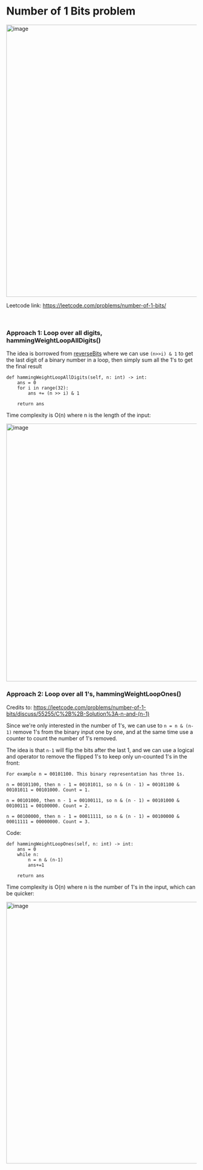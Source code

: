 # Number of 1 Bits problem

<img width="720" alt="image" src="https://github.com/artisan1218/LeetCode-Solution/assets/25105806/9f8348d8-579d-4d57-9f0d-efba62c30e47">



Leetcode link: https://leetcode.com/problems/number-of-1-bits/

<br />

### Approach 1: Loop over all digits, hammingWeightLoopAllDigits()

The idea is borrowed from [reverseBits](https://github.com/artisan1218/LeetCode-Solution/tree/main/solutions/reverseBits) where we can use `(n>>i) & 1` to get the last digit of a binary number in a loop, then simply sum all the 1's to get the final result

```python3
def hammingWeightLoopAllDigits(self, n: int) -> int:
	ans = 0
	for i in range(32):
		ans += (n >> i) & 1
	
	return ans
```


Time complexity is O(n) where n is the length of the input:

<img width="682" alt="image" src="https://github.com/artisan1218/LeetCode-Solution/assets/25105806/f1f29ce9-70d2-4143-9182-5820702cae0b">




<br />

### Approach 2: Loop over all 1's, hammingWeightLoopOnes()

Credits to: https://leetcode.com/problems/number-of-1-bits/discuss/55255/C%2B%2B-Solution%3A-n-and-(n-1)

Since we're only interested in the number of 1's, we can use to `n = n & (n-1)` remove 1's from the binary input one by one, and at the same time use a counter to count the number of 1's removed.

The idea is that `n-1` will flip the bits after the last 1, and we can use a logical and operator to remove the flipped 1's to keep only un-counted 1's in the front:

```
For example n = 00101100. This binary representation has three 1s.

n = 00101100, then n - 1 = 00101011, so n & (n - 1) = 00101100 & 00101011 = 00101000. Count = 1.

n = 00101000, then n - 1 = 00100111, so n & (n - 1) = 00101000 & 00100111 = 00100000. Count = 2.

n = 00100000, then n - 1 = 00011111, so n & (n - 1) = 00100000 & 00011111 = 00000000. Count = 3.
```

Code:
```python3
def hammingWeightLoopOnes(self, n: int) -> int:
	ans = 0
	while n:
		n = n & (n-1)
		ans+=1
	
	return ans
```

Time complexity is O(n) where n is the number of 1's in the input, which can be quicker:

<img width="692" alt="image" src="https://github.com/artisan1218/LeetCode-Solution/assets/25105806/aecd25fc-8754-4a21-b650-769f41aaca29">

